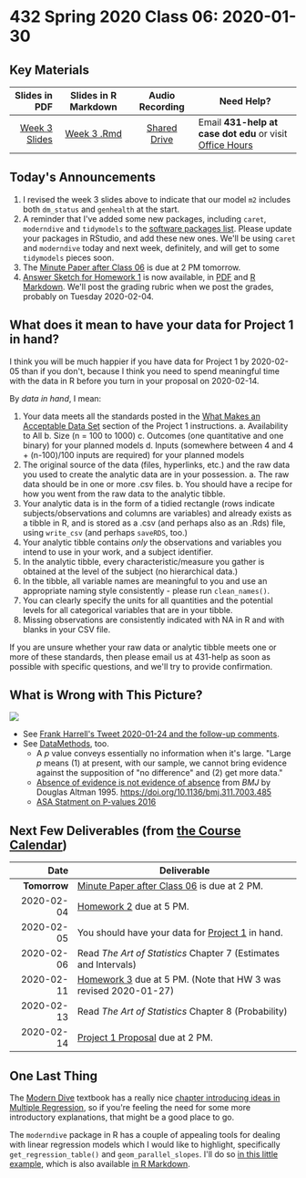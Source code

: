# 432 Spring 2020 Class 06: 2020-01-30

## Key Materials

Slides in PDF | Slides in R Markdown | Audio Recording | Need Help?
------------: | :------------------: | :--------------: | ---------------------------
[Week 3 Slides](https://github.com/THOMASELOVE/2020-432/blob/master/classes/class06/432_2020_week03.pdf) | [Week 3 .Rmd](https://github.com/THOMASELOVE/2020-432/blob/master/classes/class06/432_2020_week03.Rmd) | [Shared Drive](http://bit.ly/432-2020-audio) | Email **431-help at case dot edu** or visit [Office Hours](https://github.com/THOMASELOVE/2020-432/blob/master/calendar.md#tas-and-office-hours)

## Today's Announcements

1. I revised the week 3 slides above to indicate that our model `m2` includes both `dm_status` and `genhealth` at the start.
2. A reminder that I've added some new packages, including `caret`, `moderndive` and `tidymodels` to the [software packages list](https://github.com/THOMASELOVE/2020-432/blob/master/software.md). Please update your packages in RStudio, and add these new ones. We'll be using `caret` and `moderndive` today and next week, definitely, and will get to some `tidymodels` pieces soon.
3. The [Minute Paper after Class 06](http://bit.ly/432-2020-minute-06) is due at 2 PM tomorrow.
4. [Answer Sketch for Homework 1](https://github.com/THOMASELOVE/2020-432/tree/master/homework/hw01) is now available, in [PDF](https://github.com/THOMASELOVE/2020-432/blob/master/homework/hw01/sketch/sketch_hw1.pdf) and [R Markdown](https://github.com/THOMASELOVE/2020-432/blob/master/homework/hw01/sketch/sketch_hw1.Rmd). We'll post the grading rubric when we post the grades, probably on Tuesday 2020-02-04.

## What does it mean to have your data for Project 1 in hand?

I think you will be much happier if you have data for Project 1 by 2020-02-05 than if you don't, because I think you need to spend meaningful time with the data in R before you turn in your proposal on 2020-02-14.

By *data in hand*, I mean:

1. Your data meets all the standards posted in the [What Makes an Acceptable Data Set](https://github.com/THOMASELOVE/2020-432/tree/master/projects/project1#what-makes-an-acceptable-data-set) section of the Project 1 instructions.
    a. Availability to All
    b. Size (n = 100 to 1000)
    c. Outcomes (one quantitative and one binary) for your planned models
    d. Inputs (somewhere between 4 and 4 + (n-100)/100 inputs are required) for your planned models
2. The original source of the data (files, hyperlinks, etc.) and the raw data you used to create the analytic data are in your possession.
    a. The raw data should be in one or more .csv files.
    b. You should have a recipe for how you went from the raw data to the analytic tibble.
3. Your analytic data is in the form of a tidied rectangle (rows indicate subjects/observations and columns are variables) and already exists as a tibble in R, and is stored as a .csv (and perhaps also as an .Rds) file, using `write_csv` (and perhaps `saveRDS`, too.)
4. Your analytic tibble contains *only* the observations and variables you intend to use in your work, and a subject identifier.
5. In the analytic tibble, every characteristic/measure you gather is obtained at the level of the subject (no hierarchical data.)
6. In the tibble, all variable names are meaningful to you and use an appropriate naming style consistently - please run `clean_names()`.
7. You can clearly specify the units for all quantities and the potential levels for all categorical variables that are in your tibble.
8. Missing observations are consistently indicated with NA in R and with blanks in your CSV file.

If you are unsure whether your raw data or analytic tibble meets one or more of these standards, then please email us at 431-help as soon as possible with specific questions, and we'll try to provide confirmation.

## What is Wrong with This Picture?

![](https://github.com/THOMASELOVE/2020-432/blob/master/classes/class06/Futier_2020_FLASH_JAMA_visual_abstract.png)

- See [Frank Harrell's Tweet 2020-01-24 and the follow-up comments](https://twitter.com/f2harrell/status/1220683246507307014).
- See [DataMethods](https://discourse.datamethods.org/t/language-for-communicating-frequentist-results-about-treatment-effects/934), too.
    - A *p* value conveys essentially no information when it's large. "Large *p* means (1) at present, with our sample, we cannot bring evidence against the supposition of "no difference" and (2) get more data."
    - [Absence of evidence is not evidence of absence](https://www.bmj.com/content/311/7003/485) from *BMJ* by Douglas Altman 1995. https://doi.org/10.1136/bmj.311.7003.485
    - [ASA Statment on P-values 2016](https://amstat.tandfonline.com/doi/full/10.1080/00031305.2016.1154108#.W-sCjhBRceY)

## Next Few Deliverables (from [the Course Calendar](https://github.com/THOMASELOVE/2020-432/blob/master/calendar.md))

Date | Deliverable
---------: | -----------------------------------------------------------------------
**Tomorrow** | [Minute Paper after Class 06](http://bit.ly/432-2020-minute-06) is due at 2 PM.
2020-02-04 | [Homework 2](https://github.com/THOMASELOVE/2020-432/tree/master/homework/hw02) due at 5 PM.
2020-02-05 | You should have your data for [Project 1](https://github.com/THOMASELOVE/2020-432/tree/master/projects/project1) in hand.
2020-02-06 | Read *The Art of Statistics* Chapter 7 (Estimates and Intervals)
2020-02-11 | [Homework 3](https://github.com/THOMASELOVE/2020-432/tree/master/homework/hw03) due at 5 PM. (Note that HW 3 was revised 2020-01-27)
2020-02-13 | Read *The Art of Statistics* Chapter 8 (Probability)
2020-02-14 | [Project 1 Proposal](https://github.com/THOMASELOVE/2020-432/tree/master/projects/project1) due at 2 PM.

## One Last Thing

The [Modern Dive](https://moderndive.com/) textbook has a really nice [chapter introducing ideas in Multiple Regression](https://moderndive.com/6-multiple-regression.html), so if you're feeling the need for some more introductory explanations, that might be a good place to go. 

The `moderndive` package in R has a couple of appealing tools for dealing with linear regression models which I would like to highlight, specifically `get_regression_table()` and `geom_parallel_slopes`. I'll do so [in this little example](https://github.com/THOMASELOVE/2020-432/blob/master/classes/class06/modern_dive_example.md), which is also available [in R Markdown](https://github.com/THOMASELOVE/2020-432/blob/master/classes/class06/modern_dive_example.Rmd).



